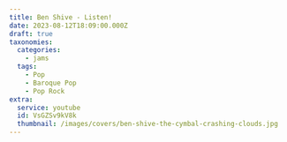 ```yaml
---
title: Ben Shive - Listen!
date: 2023-08-12T18:09:00.000Z
draft: true
taxonomies:
  categories:
    - jams
  tags:
    - Pop
    - Baroque Pop
    - Pop Rock
extra:
  service: youtube
  id: VsGZSv9kV8k
  thumbnail: /images/covers/ben-shive-the-cymbal-crashing-clouds.jpg
---
```


